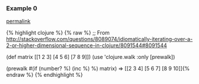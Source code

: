 ### Example 0
[permalink](#example-0)

{% highlight clojure %}
{% raw %}
;; From http://stackoverflow.com/questions/8089074/idiomatically-iterating-over-a-2-or-higher-dimensional-sequence-in-clojure/8091544#8091544

(def matrix [[1 2 3]
             [4 5 6]
             [7 8 9]])
(use 'clojure.walk :only [prewalk])

(prewalk #(if (number? %) (inc %) %) matrix)
=> [[2 3 4] [5 6 7] [8 9 10]]{% endraw %}
{% endhighlight %}


